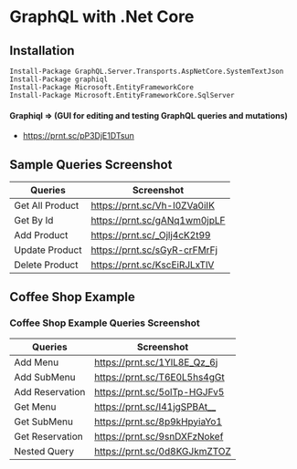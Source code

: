 <h1 class="code-line" data-line-start=0 data-line-end=1 ><a id="GraphQL_with_Net_Core_0"></a>GraphQL with .Net Core</h1>
<h2 class="code-line" data-line-start=2 data-line-end=3 ><a id="Installation_2"></a>Installation</h2>
<pre><code class="has-line-data" data-line-start="5" data-line-end="10" class="language-sh">Install-Package GraphQL.Server.Transports.AspNetCore.SystemTextJson
Install-Package graphiql
Install-Package Microsoft.EntityFrameworkCore
Install-Package Microsoft.EntityFrameworkCore.SqlServer
</code></pre>
<h4 class="code-line" data-line-start=11 data-line-end=12 ><a id="Graphiql____GUI_for_editing_and_testing_GraphQL_queries_and_mutations_11"></a>Graphiql   =&gt; (GUI for editing and testing GraphQL queries and mutations)</h4>
<ul>
<li class="has-line-data" data-line-start="12" data-line-end="14"><a href="https://prnt.sc/pP3DjE1DTsun">https://prnt.sc/pP3DjE1DTsun</a></li>
</ul>
<h2 class="code-line" data-line-start=14 data-line-end=15 ><a id="Sample_Queries_Screenshot_14"></a>Sample Queries Screenshot</h2>
<table class="table table-striped table-bordered">
<thead>
<tr>
<th>Queries</th>
<th>Screenshot</th>
</tr>
</thead>
<tbody>
<tr>
<td>Get All Product</td>
<td><a href="https://prnt.sc/Vh-I0ZVa0iIK">https://prnt.sc/Vh-I0ZVa0iIK</a></td>
</tr>
<tr>
<td>Get By Id</td>
<td><a href="https://prnt.sc/gANq1wm0jpLF">https://prnt.sc/gANq1wm0jpLF</a></td>
</tr>
<tr>
<td>Add Product</td>
<td><a href="https://prnt.sc/_Ojlj4cK2t99">https://prnt.sc/_Ojlj4cK2t99</a></td>
</tr>
<tr>
<td>Update Product</td>
<td><a href="https://prnt.sc/sGyR-crFMrFj">https://prnt.sc/sGyR-crFMrFj</a></td>
</tr>
<tr>
<td>Delete Product</td>
<td><a href="https://prnt.sc/KscEiRJLxTlV">https://prnt.sc/KscEiRJLxTlV</a></td>
</tr>
</tbody>
</table>
<h2 class="code-line" data-line-start=24 data-line-end=25 ><a id="Coffee_Shop_Example_24"></a>Coffee Shop Example</h2>
<h3 class="code-line" data-line-start=25 data-line-end=26 ><a id="Coffee_Shop_Example_Queries_Screenshot_25"></a>Coffee Shop Example Queries Screenshot</h3>
<table class="table table-striped table-bordered">
<thead>
<tr>
<th>Queries</th>
<th>Screenshot</th>
</tr>
</thead>
<tbody>
<tr>
<td>Add Menu</td>
<td><a href="https://prnt.sc/1YlL8E_Qz_6j">https://prnt.sc/1YlL8E_Qz_6j</a></td>
</tr>
<tr>
<td>Add SubMenu</td>
<td><a href="https://prnt.sc/T6E0L5hs4gGt">https://prnt.sc/T6E0L5hs4gGt</a></td>
</tr>
<tr>
<td>Add Reservation</td>
<td><a href="https://prnt.sc/5olTp-HGJFv5">https://prnt.sc/5olTp-HGJFv5</a></td>
</tr>
<tr>
<td>Get Menu</td>
<td><a href="https://prnt.sc/I41jgSPBAt__">https://prnt.sc/I41jgSPBAt__</a></td>
</tr>
<tr>
<td>Get SubMenu</td>
<td><a href="https://prnt.sc/8p9kHpyiaYo1">https://prnt.sc/8p9kHpyiaYo1</a></td>
</tr>
<tr>
<td>Get Reservation</td>
<td><a href="https://prnt.sc/9snDXFzNokef">https://prnt.sc/9snDXFzNokef</a></td>
</tr>
<tr>
<td>Nested Query</td>
<td><a href="https://prnt.sc/0d8KGJkmZTOZ">https://prnt.sc/0d8KGJkmZTOZ</a></td>
</tr>
</tbody>
</table>
